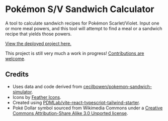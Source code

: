 # Pokémon S/V Sandwich Calculator

A tool to calculate sandwich recipes for Pokémon Scarlet/Violet.
Input one or more meal powers, and this tool will attempt to find a
meal or a sandwich recipe that yields those powers.

[View the deployed project here.](https://birbzone.com/sandwich)

This project is still very much a work in progress! [Contributions are welcome](./CONTRIBUTING.md).

## Credits

* Uses data and code derived from [cecilbowen/pokemon-sandwich-simulator](https://github.com/cecilbowen/pokemon-sandwich-simulator).
* Icons by [Feather Icons](https://feathericons.com/).
* Created using [PDMLab/vite-react-typescript-tailwind-starter](https://github.com/PDMLab/vite-react-typescript-tailwind-starter).
* Poké Dollar symbol sourced from Wikimedia Commons under a [Creative Commons Attribution-Share Alike 3.0 Unported license](https://creativecommons.org/licenses/by-sa/3.0/deed.en).
